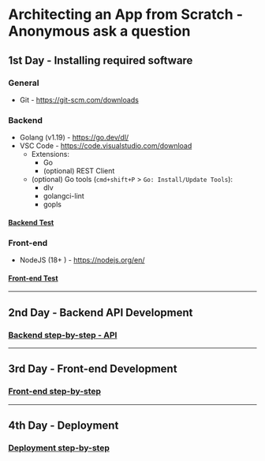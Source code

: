 # Architecting an App from Scratch - Anonymous ask a question

## 1st Day - Installing required software

### General
- Git - https://git-scm.com/downloads

### Backend

- Golang (v1.19) - https://go.dev/dl/
- VSC Code - https://code.visualstudio.com/download
  - Extensions:
    - Go
    - (optional) REST Client
  - (optional) Go tools (`cmd+shift+P` > `Go: Install/Update Tools`): 
    - dlv
    - golangci-lint
    - gopls


#### [Backend Test](backend/docs/backend-test.md)

### Front-end
- NodeJS (18+ ) - https://nodejs.org/en/

#### [Front-end Test](frontend/docs/frontend-test.md)

------

## 2nd Day - Backend API Development
### [Backend step-by-step - API](backend/docs/api_development.md)

------

## 3rd Day - Front-end Development
### [Front-end step-by-step](backend/docs/frontend_development.md)

------

## 4th Day - Deployment
### [Deployment step-by-step](backend/docs/deplyment_development.md)
